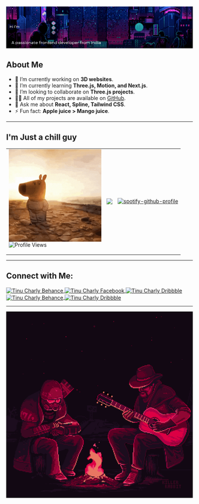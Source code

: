 

![Main Background](assets/mainBg2.gif)

## About Me
- 🔭 I’m currently working on **3D websites**.
- 🌱 I’m currently learning **Three.js, Motion, and Next.js**.
- 👯 I’m looking to collaborate on **Three.js projects**.
- 👨‍💻 All of my projects are available on [GitHub](https://github.com/TinuCharly).
- 💬 Ask me about **React, Spline, Tailwind CSS**.
- ⚡ Fun fact: **Apple juice > Mango juice**.

---

## I'm Just a chill guy
<table>
  <tr>
    <td>
      <img src="assets/chillguy.gif" align="left" height="" width="250" />  

<p align="left">
  <img src="https://komarev.com/ghpvc/?username=tinucharly&label=Profile%20views&color=0e75b6&style=flat" alt="Profile Views" />
</p>
    </td>
  
<td>
  <img src="https://github-readme-stats.vercel.app/api?username=TinuCharly&show_icons=true&count_private=true&hide_border=true" align="left" />  
    </td>
      <td>
      <p><a href="https://spotify-github-profile.kittinanx.com/api/view?uid=n6o7bqb0px5ejziox4bfe1pc7&amp;redirect=true" rel="nofollow"><img width="250" src="https://camo.githubusercontent.com/e60fc9a968d793bbdd7439bae3fdfbb8971b9fe7b656557c4b74961275f66fff/68747470733a2f2f73706f746966792d6769746875622d70726f66696c652e6b697474696e616e782e636f6d2f6170692f766965773f7569643d6e366f3762716230707835656a7a696f78346266653170633726636f7665725f696d6167653d74727565267468656d653d64656661756c742673686f775f6f66666c696e653d66616c7365266261636b67726f756e645f636f6c6f723d30303464336426696e7465726368616e67653d74727565266261725f636f6c6f723d326564363030266261725f636f6c6f725f636f7665723d74727565" alt="spotify-github-profile" data-canonical-src="https://spotify-github-profile.kittinanx.com/api/view?uid=n6o7bqb0px5ejziox4bfe1pc7&amp;cover_image=true&amp;theme=default&amp;show_offline=false&amp;background_color=004d3d&amp;interchange=true&amp;bar_color=2ed600&amp;bar_color_cover=true" style="max-width: 100%;"></a></p>
    </td>
  </tr>
</table>


---

## Connect with Me:

<p align="left">
  <a href="https://www.behance.net/tinu charly" target="_blank">
    <img align="center" src="https://raw.githubusercontent.com/rahuldkjain/github-profile-readme-generator/master/src/images/icons/Social/behance.svg" alt="Tinu Charly Behance" height="30" width="40" />
  </a>
  <a href="https://fb.com/tinu charly" target="_blank">
    <img align="center" src="https://raw.githubusercontent.com/rahuldkjain/github-profile-readme-generator/master/src/images/icons/Social/instagram.svg" alt="Tinu Charly Facebook" height="30" width="40" />
  </a>
  <a href="https://dribbble.com/tinu charly" target="_blank">
    <img align="center" src="https://raw.githubusercontent.com/rahuldkjain/github-profile-readme-generator/master/src/images/icons/Social/codepen.svg" alt="Tinu Charly Dribbble" height="30" width="40" />
  </a>
  <a href="https://www.behance.net/tinu charly" target="_blank">
    <img align="center" src="https://raw.githubusercontent.com/rahuldkjain/github-profile-readme-generator/master/src/images/icons/Social/github.svg" alt="Tinu Charly Behance" height="30" width="40" />
  </a>
  <a href="https://dribbble.com/tinu charly" target="_blank">
    <img align="center" src="https://raw.githubusercontent.com/rahuldkjain/github-profile-readme-generator/master/src/images/icons/Social/dribbble.svg" alt="Tinu Charly Dribbble" height="30" width="40" />
  </a>
</p>

---

![GIF Section](assets/killer-rabbit-media-lonesome-drifter-gif.gif)
